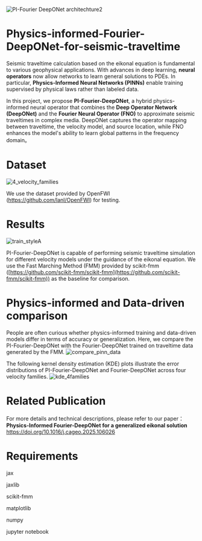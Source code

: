 ![PI-Fourier DeepONet architechture2](https://github.com/user-attachments/assets/fc86b050-152e-492a-855c-5fe9768414ad)
# Physics-informed-Fourier-DeepONet-for-seismic-traveltime
Seismic traveltime calculation based on the eikonal equation is fundamental to various geophysical applications. With advances in deep learning, **neural operators** now allow networks to learn general solutions to PDEs. In particular, **Physics-Informed Neural Networks (PINNs)** enable training supervised by physical laws rather than labeled data.

In this project, we propose **PI-Fourier-DeepONet**, a hybrid physics-informed neural operator that combines the **Deep Operator Network (DeepONet)** and the **Fourier Neural Operator (FNO)** to approximate seismic traveltimes in complex media. DeepONet captures the operator mapping between traveltime, the velocity model, and source location, while FNO enhances the model's ability to learn global patterns in the frequency domain。

# Dataset
![4_velocity_families](https://github.com/user-attachments/assets/5662e93e-1c09-4d66-9e4d-638927abf401)

We use the dataset provided by OpenFWI (https://github.com/lanl/OpenFWI) for testing.

# Results
![train_styleA](https://github.com/user-attachments/assets/7d7ffecc-4812-48d7-b202-93cdbfdd4d88)

PI-Fourier-DeepONet is capable of performing seismic traveltime simulation for different velocity models under the guidance of the eikonal equation. We use the Fast Marching Method (FMM) provided by scikit-fmm ([https://github.com/scikit-fmm/scikit-fmm](https://github.com/scikit-fmm/scikit-fmm)) as the baseline for comparison.

# Physics-informed and Data-driven comparison
People are often curious whether physics-informed training and data-driven models differ in terms of accuracy or generalization. Here, we compare the PI-Fourier-DeepONet with the Fourier-DeepONet trained on traveltime data generated by the FMM.
![compare_pinn_data](https://github.com/user-attachments/assets/275b6ca4-77f7-4e17-bba3-2d88a5e121d4)

The following kernel density estimation (KDE) plots illustrate the error distributions of PI-Fourier-DeepONet and Fourier-DeepONet across four velocity families.
![kde_4families](https://github.com/user-attachments/assets/8bae046a-573c-4a23-a713-71e107f9ac11)

# Related Publication
For more details and technical descriptions, please refer to our paper：
**Physics-Informed Fourier-DeepONet for a generalized eikonal solution**
https://doi.org/10.1016/j.cageo.2025.106026

# Requirements

jax

jaxlib

scikit-fmm

matplotlib

numpy

jupyter notebook


